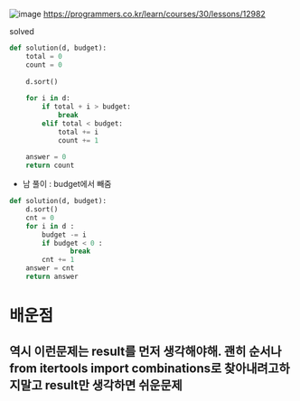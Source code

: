 ![image](https://user-images.githubusercontent.com/84604563/152505987-3d362c42-a500-4ea0-a7c1-7d8b47f3d926.png)
https://programmers.co.kr/learn/courses/30/lessons/12982

solved
```python
def solution(d, budget):
    total = 0
    count = 0
    
    d.sort()
    
    for i in d:
        if total + i > budget:
            break
        elif total < budget:
            total += i
            count += 1
    
    answer = 0
    return count
```

- 남 풀이 : budget에서 빼줌  
```python
def solution(d, budget):
    d.sort()
    cnt = 0
    for i in d :
        budget -= i
        if budget < 0 :
               break
        cnt += 1
    answer = cnt
    return answer
```


# 배운점

## 역시 이런문제는 result를 먼저 생각해야해. 괜히 순서나 from itertools import combinations로 찾아내려고하지말고 result만 생각하면 쉬운문제
